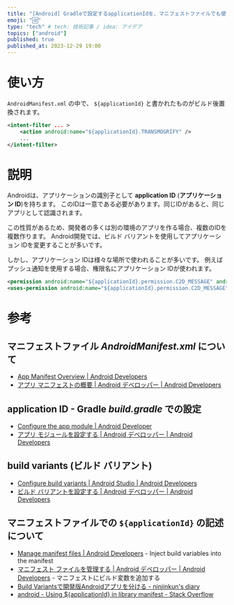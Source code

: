 ```yaml
---
title: "[Android] Gradleで設定するapplicationIdを、マニフェストファイルでも使うには"
emoji: "🆔"
type: "tech" # tech: 技術記事 / idea: アイデア
topics: ["android"]
published: true
published_at: 2023-12-29 19:00
---
```


# 使い方
`AndroidManifest.xml` の中で、 `${applicationId}` と書かれたものがビルド後置換されます。
```xml:AndroidManifest.xml
<intent-filter ... >
    <action android:name="${applicationId}.TRANSMOGRIFY" />
    ...
</intent-filter>
```


# 説明
Androidは、アプリケーションの識別子として **application ID** (**アプリケーション ID**)を持ちます。
このIDは一意である必要があります。同じIDがあると、同じアプリとして認識されます。

この性質があるため、開発者の多くは別の環境のアプリを作る場合、複数のIDを複数作ります。
Android開発では、ビルド バリアントを使用してアプリケーション IDを変更することが多いです。

しかし、アプリケーション IDは様々な場所で使われることが多いです。
例えばプッシュ通知を使用する場合、権限名にアプリケーション IDが使われます。
```xml:AndroidManifest.xml
<permission android:name="${applicationId}.permission.C2D_MESSAGE" android:protectionLevel="signature" />
<uses-permission android:name="${applicationId}.permission.C2D_MESSAGE" />
```


# 参考

## マニフェストファイル _AndroidManifest.xml_ について
- [App Manifest Overview | Android Developers](https://developer.android.com/guide/topics/manifest/manifest-intro)
- [アプリ マニフェストの概要 | Android デベロッパー | Android Developers](https://developer.android.com/guide/topics/manifest/manifest-intro?hl=ja)

## application ID - Gradle _build.gradle_ での設定
- [Configure the app module | Android Developer](https://developer.android.com/studio/build/configure-app-module#set_the_application_id)
- [アプリ モジュールを設定する | Android デベロッパー | Android Developers](https://developer.android.com/studio/build/configure-app-module?hl=ja#set_the_application_id)

## build variants (ビルド バリアント)
- [Configure build variants | Android Studio | Android Developers](https://developer.android.com/build/build-variants)
- [ビルド バリアントを設定する | Android デベロッパー | Android Developers](https://developer.android.com/studio/build/build-variants?hl=ja)

## マニフェストファイルでの `${applicationId}` の記述について
- [Manage manifest files | Android Developers](https://developer.android.com/studio/build/manage-manifests#inject_build_variables_into_the_manifest) - Inject build variables into the manifest
- [マニフェスト ファイルを管理する | Android デベロッパー | Android Developers](https://developer.android.com/studio/build/manage-manifests?hl=ja#inject_build_variables_into_the_manifest) - マニフェストにビルド変数を追加する
- [Build Variantsで開発版Androidアプリを分ける - ninjinkun's diary](https://ninjinkun.hatenablog.com/entry/2014/08/18/102849)
- [android - Using ${applicationId} in library manifest - Stack Overflow](https://stackoverflow.com/questions/30790768/using-applicationid-in-library-manifest)
